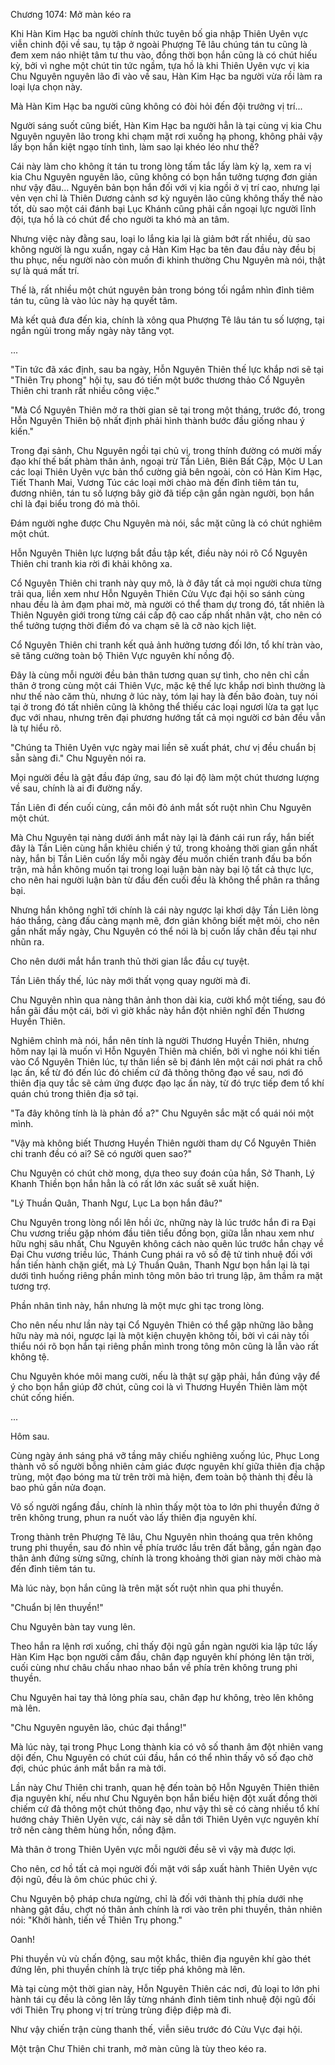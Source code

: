




Chương 1074: Mở màn kéo ra


Khi Hàn Kim Hạc ba người chính thức tuyên bố gia nhập Thiên Uyên vực viễn chinh đội về sau, tụ tập ở ngoài Phượng Tê lâu chúng tán tu cũng là đem xem náo nhiệt tâm tư thu vào, đồng thời bọn hắn cũng là có chút hiếu kỳ, bởi vì nghe một chút tin tức ngầm, tựa hồ là khi Thiên Uyên vực vị kia Chu Nguyên nguyên lão đi vào về sau, Hàn Kim Hạc ba người vừa rồi làm ra loại lựa chọn này.

Mà Hàn Kim Hạc ba người cũng không có đòi hỏi đến đội trưởng vị trí...

Người sáng suốt cũng biết, Hàn Kim Hạc ba người hẳn là tại cùng vị kia Chu Nguyên nguyên lão trong khi chạm mặt rơi xuống hạ phong, không phải vậy lấy bọn hắn kiệt ngạo tính tình, làm sao lại khéo léo như thế?

Cái này làm cho không ít tán tu trong lòng tấm tắc lấy làm kỳ lạ, xem ra vị kia Chu Nguyên nguyên lão, cũng không có bọn hắn tưởng tượng đơn giản như vậy đâu... Nguyên bản bọn hắn đối với vị kia ngồi ở vị trí cao, nhưng lại vẻn vẹn chỉ là Thiên Dương cảnh sơ kỳ nguyên lão cũng không thấy thế nào tốt, dù sao một cái đánh bại Lục Khánh cũng phải cần ngoại lực người lĩnh đội, tựa hồ là có chút để cho người ta khó mà an tâm.

Nhưng việc này đằng sau, loại lo lắng kia lại là giảm bớt rất nhiều, dù sao không người là ngu xuẩn, ngay cả Hàn Kim Hạc ba tên đau đầu này đều bị thu phục, nếu người nào còn muốn đi khinh thường Chu Nguyên mà nói, thật sự là quá mất trí.

Thế là, rất nhiều một chút nguyên bản trong bóng tối ngắm nhìn đỉnh tiêm tán tu, cũng là vào lúc này hạ quyết tâm.

Mà kết quả đưa đến kia, chính là xông qua Phượng Tê lâu tán tu số lượng, tại ngắn ngủi trong mấy ngày này tăng vọt.

...

"Tin tức đã xác định, sau ba ngày, Hỗn Nguyên Thiên thế lực khắp nơi sẽ tại "Thiên Trụ phong" hội tụ, sau đó tiến một bước thương thảo Cổ Nguyên Thiên chi tranh rất nhiều công việc."

"Mà Cổ Nguyên Thiên mở ra thời gian sẽ tại trong một tháng, trước đó, trong Hỗn Nguyên Thiên bộ nhất định phải hình thành bước đầu giống nhau ý kiến."

Trong đại sảnh, Chu Nguyên ngồi tại chủ vị, trong thính đường có mười mấy đạo khí thế bất phàm thân ảnh, ngoại trừ Tần Liên, Biên Bất Cập, Mộc U Lan các loại Thiên Uyên vực bản thổ cường giả bên ngoài, còn có Hàn Kim Hạc, Tiết Thanh Mai, Vương Túc các loại mời chào mà đến đỉnh tiêm tán tu, đương nhiên, tán tu số lượng bây giờ đã tiếp cận gần ngàn người, bọn hắn chỉ là đại biểu trong đó mà thôi.

Đám người nghe được Chu Nguyên mà nói, sắc mặt cũng là có chút nghiêm một chút.

Hỗn Nguyên Thiên lực lượng bắt đầu tập kết, điều này nói rõ Cổ Nguyên Thiên chi tranh kia rời đi khải không xa.

Cổ Nguyên Thiên chi tranh này quy mô, là ở đây tất cả mọi người chưa từng trải qua, liền xem như Hỗn Nguyên Thiên Cửu Vực đại hội so sánh cùng nhau đều là ảm đạm phai mờ, mà người có thể tham dự trong đó, tất nhiên là Thiên Nguyên giới trong từng cái cấp độ cao cấp nhất nhân vật, cho nên có thể tưởng tượng thời điểm đó va chạm sẽ là cỡ nào kịch liệt.

Cổ Nguyên Thiên chi tranh kết quả ảnh hưởng tương đối lớn, tổ khí tràn vào, sẽ tăng cường toàn bộ Thiên Vực nguyên khí nồng độ.

Đây là cùng mỗi người đều bản thân tương quan sự tình, cho nên chỉ cần thân ở trong cùng một cái Thiên Vực, mặc kệ thế lực khắp nơi bình thường là như thế nào căm thù, nhưng ở lúc này, tóm lại hay là đến bão đoàn, tuy nói tại ở trong đó tất nhiên cũng là không thể thiếu các loại ngươi lừa ta gạt lục đục với nhau, nhưng trên đại phương hướng tất cả mọi người cơ bản đều vẫn là tự hiểu rõ.

"Chúng ta Thiên Uyên vực ngày mai liền sẽ xuất phát, chư vị đều chuẩn bị sẵn sàng đi." Chu Nguyên nói ra.

Mọi người đều là gật đầu đáp ứng, sau đó lại độ làm một chút thương lượng về sau, chính là ai đi đường nấy.

Tần Liên đi đến cuối cùng, cắn môi đỏ ánh mắt sốt ruột nhìn Chu Nguyên một chút.

Mà Chu Nguyên tại nàng dưới ánh mắt này lại là đánh cái run rẩy, hắn biết đây là Tần Liên cùng hắn khiêu chiến ý tứ, trong khoảng thời gian gần nhất này, hắn bị Tần Liên cuốn lấy mỗi ngày đều muốn chiến tranh đấu ba bốn trận, mà hắn không muốn tại trong loại luận bàn này bại lộ tất cả thực lực, cho nên hai người luận bàn từ đầu đến cuối đều là không thể phân ra thắng bại.

Nhưng hắn không nghĩ tới chính là cái này ngược lại khơi dậy Tần Liên lòng háo thắng, càng đấu càng mạnh mẽ, đơn giản không biết mệt mỏi, cho nên gần nhất mấy ngày, Chu Nguyên có thể nói là bị cuốn lấy chân đều tại như nhũn ra.

Cho nên dưới mắt hắn tranh thủ thời gian lắc đầu cự tuyệt.

Tần Liên thấy thế, lúc này mới thất vọng quay người mà đi.

Chu Nguyên nhìn qua nàng thân ảnh thon dài kia, cười khổ một tiếng, sau đó hắn gãi đầu một cái, bởi vì giờ khắc này hắn đột nhiên nghĩ đến Thương Huyền Thiên.

Nghiêm chỉnh mà nói, hắn nên tính là người Thương Huyền Thiên, nhưng hôm nay lại là muốn vì Hỗn Nguyên Thiên mà chiến, bởi vì nghe nói khi tiến vào Cổ Nguyên Thiên lúc, tự thân liền sẽ bị đánh lên một cái nơi phát ra chỗ lạc ấn, kể từ đó đến lúc đó chiếm cứ đả thông thông đạo về sau, nơi đó thiên địa quy tắc sẽ cảm ứng được đạo lạc ấn này, từ đó trực tiếp đem tổ khí quán chú trong thiên địa sở tại.

"Ta đây không tính là là phản đồ a?" Chu Nguyên sắc mặt cổ quái nói một mình.

"Vậy mà không biết Thương Huyền Thiên người tham dự Cổ Nguyên Thiên chi tranh đều có ai? Sẽ có người quen sao?"

Chu Nguyên có chút chờ mong, dựa theo suy đoán của hắn, Sở Thanh, Lý Khanh Thiền bọn hắn hẳn là có rất lớn xác suất sẽ xuất hiện.

"Lý Thuần Quân, Thanh Ngư, Lục La bọn hắn đâu?"

Chu Nguyên trong lòng nổi lên hồi ức, những này là lúc trước hắn đi ra Đại Chu vương triều gặp nhóm đầu tiên tiểu đồng bọn, giữa lẫn nhau xem như hữu nghị sâu nhất, Chu Nguyên không cách nào quên lúc trước hắn chạy về Đại Chu vương triều lúc, Thánh Cung phái ra vô số đệ tử tinh nhuệ đối với hắn tiến hành chặn giết, mà Lý Thuần Quân, Thanh Ngư bọn hắn lại là tại dưới tình huống riêng phần mình tông môn bảo trì trung lập, âm thầm ra mặt tương trợ.

Phần nhân tình này, hắn nhưng là một mực ghi tạc trong lòng.

Cho nên nếu như lần này tại Cổ Nguyên Thiên có thể gặp những lão bằng hữu này mà nói, ngược lại là một kiện chuyện không tồi, bởi vì cái này tối thiểu nói rõ bọn hắn tại riêng phần mình trong tông môn cũng là lẫn vào rất không tệ.

Chu Nguyên khóe môi mang cười, nếu là thật sự gặp phải, hắn đúng vậy để ý cho bọn hắn giúp đỡ chút, cũng coi là vì Thương Huyền Thiên làm một chút cống hiến.

...

Hôm sau.

Cùng ngày ánh sáng phá vỡ tầng mây chiếu nghiêng xuống lúc, Phục Long thành vô số người bỗng nhiên cảm giác được nguyên khí giữa thiên địa chập trùng, một đạo bóng ma từ trên trời mà hiện, đem toàn bộ thành thị đều là bao phủ gần nửa đoạn.

Vô số người ngẩng đầu, chính là nhìn thấy một tòa to lớn phi thuyền đứng ở trên không trung, phun ra nuốt vào lấy thiên địa nguyên khí.

Trong thành trên Phượng Tê lâu, Chu Nguyên nhìn thoáng qua trên không trung phi thuyền, sau đó nhìn về phía trước lầu trên đất bằng, gần ngàn đạo thân ảnh đứng sừng sững, chính là trong khoảng thời gian này mời chào mà đến đỉnh tiêm tán tu.

Mà lúc này, bọn hắn cũng là trên mặt sốt ruột nhìn qua phi thuyền.

"Chuẩn bị lên thuyền!"

Chu Nguyên bàn tay vung lên.

Theo hắn ra lệnh rơi xuống, chỉ thấy đội ngũ gần ngàn người kia lập tức lấy Hàn Kim Hạc bọn người cầm đầu, chân đạp nguyên khí phóng lên tận trời, cuối cùng như châu chấu nhao nhao bắn về phía trên không trung phi thuyền.

Chu Nguyên hai tay thả lỏng phía sau, chân đạp hư không, trèo lên không mà lên.

"Chu Nguyên nguyên lão, chúc đại thắng!"

Mà lúc này, tại trong Phục Long thành kia có vô số thanh âm đột nhiên vang dội đến, Chu Nguyên có chút cúi đầu, hắn có thể nhìn thấy vô số đạo chờ đợi, chúc phúc ánh mắt bắn ra mà tới.

Lần này Chư Thiên chi tranh, quan hệ đến toàn bộ Hỗn Nguyên Thiên thiên địa nguyên khí, nếu như Chu Nguyên bọn hắn biểu hiện đột xuất đồng thời chiếm cứ đả thông một chút thông đạo, như vậy thì sẽ có càng nhiều tổ khí hướng chảy Thiên Uyên vực, cái này sẽ dẫn tới Thiên Uyên vực nguyên khí trở nên càng thêm hùng hồn, nồng đậm.

Mà thân ở trong Thiên Uyên vực mỗi người đều sẽ vì vậy mà được lợi.

Cho nên, cơ hồ tất cả mọi người đối mặt với sắp xuất hành Thiên Uyên vực đội ngũ, đều là ôm chúc phúc chi ý.

Chu Nguyên bộ pháp chưa ngừng, chỉ là đối với thành thị phía dưới nhẹ nhàng gật đầu, chợt nó thân ảnh chính là rơi vào trên phi thuyền, thản nhiên nói: "Khởi hành, tiến về Thiên Trụ phong."

Oanh!

Phi thuyền vù vù chấn động, sau một khắc, thiên địa nguyên khí gào thét đứng lên, phi thuyền chính là trực tiếp phá không mà lên.

Mà tại cùng một thời gian này, Hỗn Nguyên Thiên các nơi, đủ loại to lớn phi hành tái cụ đều là cõng lên lấy từng nhánh đỉnh tiêm tinh nhuệ đội ngũ đối với Thiên Trụ phong vị trí trùng trùng điệp điệp mà đi.

Như vậy chiến trận cùng thanh thế, viễn siêu trước đó Cửu Vực đại hội.

Một trận Chư Thiên chi tranh, mở màn cũng là tùy theo kéo ra.




